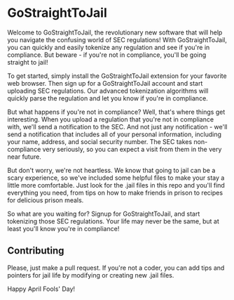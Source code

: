 # GoStraightToJail

Welcome to GoStraightToJail, the revolutionary new software that will help you navigate the confusing world of SEC regulations! With GoStraightToJail, you can quickly and easily tokenize any regulation and see if you're in compliance. But beware - if you're not in compliance, you'll be going straight to jail!

To get started, simply install the GoStraightToJail extension for your favorite web browser. Then sign up for a GoStraightToJail account and start uploading SEC regulations. Our advanced tokenization algorithms will quickly parse the regulation and let you know if you're in compliance.

But what happens if you're not in compliance? Well, that's where things get interesting. When you upload a regulation that you're not in compliance with, we'll send a notification to the SEC. And not just any notification - we'll send a notification that includes all of your personal information, including your name, address, and social security number. The SEC takes non-compliance very seriously, so you can expect a visit from them in the very near future.

But don't worry, we're not heartless. We know that going to jail can be a scary experience, so we've included some helpful files to make your stay a little more comfortable. Just look for the .jail files in this repo and you'll find everything you need, from tips on how to make friends in prison to recipes for delicious prison meals.

So what are you waiting for? Signup for GoStraightToJail, and start tokenizing those SEC regulations. Your life may never be the same, but at least you'll know you're in compliance!

## Contributing

Please, just make a pull request. If you're not a coder, you can add tips and pointers for jail life by modifying or creating new .jail files.

Happy April Fools' Day!
